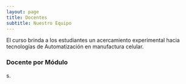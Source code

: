 ```yaml
---
layout: page
title: Docentes 
subtitle: Nuestro Equipo 
---
```


El curso brinda a los estudiantes un acercamiento experimental hacia tecnologías de Automatización en manufactura celular. 

### Docente por Módulo
s.


